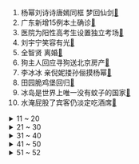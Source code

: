 1. 杨幂刘诗诗唐嫣同框 梦回仙剑[:link:](https://s.weibo.com/weibo?q=%23杨幂刘诗诗唐嫣同框%20梦回仙剑%23&Refer=top)
2. 广东新增15例本土确诊[:link:](https://s.weibo.com/weibo?q=%23广东新增15例本土确诊%23&Refer=top)
3. 医院为阳性高考生设置独立考场[:link:](https://s.weibo.com/weibo?q=%23医院为阳性高考生设置独立考场%23&Refer=top)
4. 刘宇宁笑容有光[:link:](https://s.weibo.com/weibo?q=%23刘宇宁笑容有光%23&Refer=top)
5. 全智贤 离婚[:link:](https://s.weibo.com/weibo?q=%23全智贤%20离婚%23&Refer=top)
6. 狗主人回应寻狗送北京房产[:link:](https://s.weibo.com/weibo?q=%23狗主人回应寻狗送北京房产%23&Refer=top)
7. 李冰冰 亲倪妮搂孙俪摸杨幂[:link:](https://s.weibo.com/weibo?q=%23李冰冰%20亲倪妮搂孙俪摸杨幂%23&Refer=top)
8. 田园脆鸡堡回归[:link:](https://s.weibo.com/weibo?q=%23田园脆鸡堡回归%23&Refer=top)
9. 冰岛是世界上唯一没有蚊子的国家[:link:](https://s.weibo.com/weibo?q=%23冰岛是世界上唯一没有蚊子的国家%23&Refer=top)
10. 水淹屁股了宾客仍淡定吃酒席[:link:](https://s.weibo.com/weibo?q=%23水淹屁股了宾客仍淡定吃酒席%23&Refer=top)
<details>
<summary>11 ~ 20</summary>

11. 安家杰 换人[:link:](https://s.weibo.com/weibo?q=%23安家杰%20换人%23&Refer=top)
12. 福建高考今年不得提前交卷[:link:](https://s.weibo.com/weibo?q=%23福建高考今年不得提前交卷%23&Refer=top)
13. 周冬雨影后团忙内[:link:](https://s.weibo.com/weibo?q=%23周冬雨影后团忙内%23&Refer=top)
14. 热心市民范丞丞[:link:](https://s.weibo.com/weibo?q=%23热心市民范丞丞%23&Refer=top)
15. 郑秀晶腹肌[:link:](https://s.weibo.com/weibo?q=%23郑秀晶腹肌%23&Refer=top)
16. 广州气膜方舱实验室投入使用[:link:](https://s.weibo.com/weibo?q=%23广州气膜方舱实验室投入使用%23&Refer=top)
17. 老人晕倒狗狗狂叫邻居报警救人[:link:](https://s.weibo.com/weibo?q=%23老人晕倒狗狗狂叫邻居报警救人%23&Refer=top)
18. 迪丽热巴生日微博评论[:link:](https://s.weibo.com/weibo?q=%23迪丽热巴生日微博评论%23&Refer=top)
19. 李逍遥皮肤[:link:](https://s.weibo.com/weibo?q=%23李逍遥皮肤%23&Refer=top)
20. 周冬雨咏梅惠英红三影后同框[:link:](https://s.weibo.com/weibo?q=%23周冬雨咏梅惠英红三影后同框%23&Refer=top)
</details>
<details>
<summary>21 ~ 30</summary>

21. 粤康码[:link:](https://s.weibo.com/weibo?q=%23粤康码%23&Refer=top)
22. 张哲瀚晒喝水照[:link:](https://s.weibo.com/weibo?q=%23张哲瀚晒喝水照%23&Refer=top)
23. 吴亦凡有几个女朋友[:link:](https://s.weibo.com/weibo?q=%23吴亦凡有几个女朋友%23&Refer=top)
24. 文淇 手背打招呼[:link:](https://s.weibo.com/weibo?q=%23文淇%20手背打招呼%23&Refer=top)
25. 华为已捐赠鸿蒙最核心基础架构[:link:](https://s.weibo.com/weibo?q=%23华为已捐赠鸿蒙最核心基础架构%23&Refer=top)
26. 广州疫情[:link:](https://s.weibo.com/weibo?q=%23广州疫情%23&Refer=top)
27. 俄议会批准退出开放天空条约[:link:](https://s.weibo.com/weibo?q=%23俄议会批准退出开放天空条约%23&Refer=top)
28. 鞠萍姐姐最近在做这个项目[:link:](https://s.weibo.com/weibo?q=%23鞠萍姐姐最近在做这个项目%23&Refer=top)
29. 太白山发现国家一级重点保护植物独叶草[:link:](https://s.weibo.com/weibo?q=%23太白山发现国家一级重点保护植物独叶草%23&Refer=top)
30. 面试时酒还没醒是什么体验[:link:](https://s.weibo.com/weibo?q=%23面试时酒还没醒是什么体验%23&Refer=top)
</details>
<details>
<summary>31 ~ 40</summary>

31. 摩尔庄园[:link:](https://s.weibo.com/weibo?q=%23摩尔庄园%23&Refer=top)
32. 吴亦凡 都美竹[:link:](https://s.weibo.com/weibo?q=%23吴亦凡%20都美竹%23&Refer=top)
33. 野象群进入昆明[:link:](https://s.weibo.com/weibo?q=%23野象群进入昆明%23&Refer=top)
34. 全国高考报名人数再创新高[:link:](https://s.weibo.com/weibo?q=%23全国高考报名人数再创新高%23&Refer=top)
35. 奥比岛[:link:](https://s.weibo.com/weibo?q=%23奥比岛%23&Refer=top)
36. 男子抱小孩找妈妈被当人贩子[:link:](https://s.weibo.com/weibo?q=%23男子抱小孩找妈妈被当人贩子%23&Refer=top)
37. 我国风云四号首颗业务星成功发射[:link:](https://s.weibo.com/weibo?q=%23我国风云四号首颗业务星成功发射%23&Refer=top)
38. 特斯拉车主被困车内险窒息[:link:](https://s.weibo.com/weibo?q=%23特斯拉车主被困车内险窒息%23&Refer=top)
39. 广州本土病例有4例接种过首针疫苗[:link:](https://s.weibo.com/weibo?q=%23广州本土病例有4例接种过首针疫苗%23&Refer=top)
40. 德特里克堡和731部队的肮脏交易[:link:](https://s.weibo.com/weibo?q=%23德特里克堡和731部队的肮脏交易%23&Refer=top)
</details>
<details>
<summary>41 ~ 50</summary>

41. 全球多国房价惊人上涨[:link:](https://s.weibo.com/weibo?q=%23全球多国房价惊人上涨%23&Refer=top)
42. 广东新增5例本土无症状[:link:](https://s.weibo.com/weibo?q=%23广东新增5例本土无症状%23&Refer=top)
43. 美国宣布对6国征收报复性关税[:link:](https://s.weibo.com/weibo?q=%23美国宣布对6国征收报复性关税%23&Refer=top)
44. 象群闯进康复院超半小时[:link:](https://s.weibo.com/weibo?q=%23象群闯进康复院超半小时%23&Refer=top)
45. 救溺水儿童遇难教师同事发声[:link:](https://s.weibo.com/weibo?q=%23救溺水儿童遇难教师同事发声%23&Refer=top)
46. 长沙一律所因收费过低被警告处分[:link:](https://s.weibo.com/weibo?q=%23长沙一律所因收费过低被警告处分%23&Refer=top)
47. 情感主播卖惨带货[:link:](https://s.weibo.com/weibo?q=%23情感主播卖惨带货%23&Refer=top)
48. 摸鱼背单词的软件[:link:](https://s.weibo.com/weibo?q=%23摸鱼背单词的软件%23&Refer=top)
49. NBA季后赛[:link:](https://s.weibo.com/weibo?q=%23NBA季后赛%23&Refer=top)
50. 这是人形泡泡机吗[:link:](https://s.weibo.com/weibo?q=%23这是人形泡泡机吗%23&Refer=top)
</details>
<details>
<summary>51 ~ 52</summary>

51. 中国女排不敌土耳其女排[:link:](https://s.weibo.com/weibo?q=%23中国女排不敌土耳其女排%23&Refer=top)
52. 王一博光影传送门大片[:link:](https://s.weibo.com/weibo?q=%23王一博光影传送门大片%23&Refer=top)
</details>